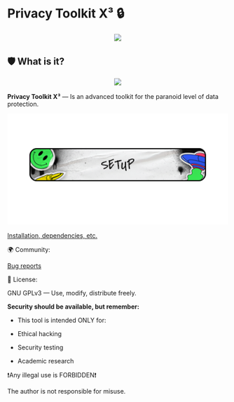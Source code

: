 # Privacy Toolkit X³ 🔒

<div id="header" align="center">
  <img src="https://i.giphy.com/KiXiO1iR3fFhC.webp" width="600"/>
</div>


## 🛡️ What is it?

<div id="header" align="center">
<img src="https://i.imgur.com/pB6HoVa.png" width="350"/>
</div>

**Privacy Toolkit X³** — Is an advanced toolkit for the paranoid level of data protection.


<div id="header" align="center">
  <img src="https://raw.githubusercontent.com/drknvpn/privacy-toolkit-x/refs/heads/main/don't%20open/Documentation.png" width="600"/>
</div>

[Installation, dependencies, etc.][docs]

[docs]: https://drknvpn.github.io/privacy-toolkit-x/


🌍 Community:

[Bug reports][bugs]

[bugs]: https://github.com/drknvpn/privacy-toolkit-x/issues


📜 License:

GNU GPLv3 — Use, modify, distribute freely.




**Security should be available, but remember:**

- This tool is intended ONLY for:

+ Ethical hacking

+ Security testing

+ Academic research

❗️Any illegal use is FORBIDDEN❗️

The author is not responsible for misuse.
